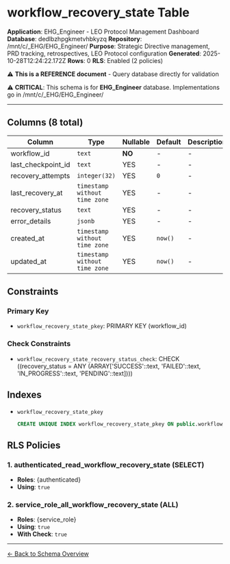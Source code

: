 # workflow_recovery_state Table

**Application**: EHG_Engineer - LEO Protocol Management Dashboard
**Database**: dedlbzhpgkmetvhbkyzq
**Repository**: /mnt/c/_EHG/EHG_Engineer/
**Purpose**: Strategic Directive management, PRD tracking, retrospectives, LEO Protocol configuration
**Generated**: 2025-10-28T12:24:22.172Z
**Rows**: 0
**RLS**: Enabled (2 policies)

⚠️ **This is a REFERENCE document** - Query database directly for validation

⚠️ **CRITICAL**: This schema is for **EHG_Engineer** database. Implementations go in /mnt/c/_EHG/EHG_Engineer/

---

## Columns (8 total)

| Column | Type | Nullable | Default | Description |
|--------|------|----------|---------|-------------|
| workflow_id | `text` | **NO** | - | - |
| last_checkpoint_id | `text` | YES | - | - |
| recovery_attempts | `integer(32)` | YES | `0` | - |
| last_recovery_at | `timestamp without time zone` | YES | - | - |
| recovery_status | `text` | YES | - | - |
| error_details | `jsonb` | YES | - | - |
| created_at | `timestamp without time zone` | YES | `now()` | - |
| updated_at | `timestamp without time zone` | YES | `now()` | - |

## Constraints

### Primary Key
- `workflow_recovery_state_pkey`: PRIMARY KEY (workflow_id)

### Check Constraints
- `workflow_recovery_state_recovery_status_check`: CHECK ((recovery_status = ANY (ARRAY['SUCCESS'::text, 'FAILED'::text, 'IN_PROGRESS'::text, 'PENDING'::text])))

## Indexes

- `workflow_recovery_state_pkey`
  ```sql
  CREATE UNIQUE INDEX workflow_recovery_state_pkey ON public.workflow_recovery_state USING btree (workflow_id)
  ```

## RLS Policies

### 1. authenticated_read_workflow_recovery_state (SELECT)

- **Roles**: {authenticated}
- **Using**: `true`

### 2. service_role_all_workflow_recovery_state (ALL)

- **Roles**: {service_role}
- **Using**: `true`
- **With Check**: `true`

---

[← Back to Schema Overview](../database-schema-overview.md)

